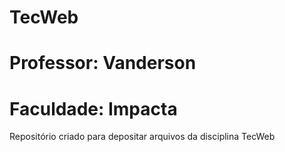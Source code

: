 # TecWeb
# Professor: Vanderson
# Faculdade: Impacta
Repositório criado para depositar arquivos da disciplina TecWeb
